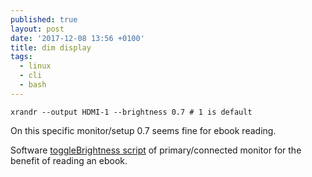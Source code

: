 ```yaml
---
published: true
layout: post
date: '2017-12-08 13:56 +0100'
title: dim display
tags:
  - linux
  - cli
  - bash
---
```

    xrandr --output HDMI-1 --brightness 0.7 # 1 is default
    
On this specific monitor/setup 0.7 seems fine for ebook reading.

Software [toggleBrightness script](https://raw.githubusercontent.com/brontosaurusrex/stretchbang/master/bin/toggleBrightness) of primary/connected monitor for the benefit of reading an ebook.
